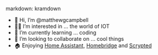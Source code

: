 markdown: kramdown
- 👋 Hi, I’m @matthewgcampbell
- 🧑‍💻 I’m interested in ... the world of IOT
- 👾 I’m currently learning ... coding
- 👫 I’m looking to collaborate on ... cool things
- 🏠 Enjoying <a href="https://www.home-assistant.io/" target="_blank" rel="noopener">Home Assistant</a>, <a href="https://homebridge.io/" target="_blank" rel="noopener">Homebridge</a> and <a href="https://scrypted.app/" target="_blank" rel="noopener">Scrypted</a>
